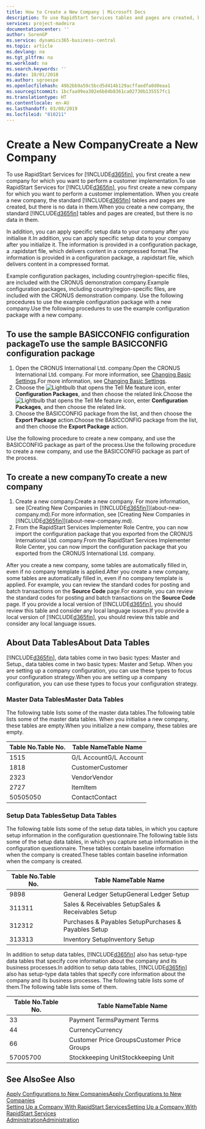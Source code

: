 ```yaml
---
title: How to Create a New Company | Microsoft Docs
description: To use RapidStart Services tables and pages are created, but there is no data in them.
services: project-madeira
documentationcenter: ''
author: SorenGP
ms.service: dynamics365-business-central
ms.topic: article
ms.devlang: na
ms.tgt_pltfrm: na
ms.workload: na
ms.search.keywords: ''
ms.date: 10/01/2018
ms.author: sgroespe
ms.openlocfilehash: 49b2bb9a59c5bcd5d414b129acffaedfa0d0eaa1
ms.sourcegitcommit: 1bcfaa99ea302e6b84b8361ca02730b135557fc1
ms.translationtype: HT
ms.contentlocale: en-AU
ms.lasthandoff: 03/08/2019
ms.locfileid: "810211"
---
```

# <a name="create-a-new-company"></a><span data-ttu-id="20806-103">Create a New Company</span><span class="sxs-lookup"><span data-stu-id="20806-103">Create a New Company</span></span>
<span data-ttu-id="20806-104">To use RapidStart Services for [!INCLUDE[d365fin](includes/d365fin_md.md)], you first create a new company for which you want to perform a customer implementation.</span><span class="sxs-lookup"><span data-stu-id="20806-104">To use RapidStart Services for [!INCLUDE[d365fin](includes/d365fin_md.md)], you first create a new company for which you want to perform a customer implementation.</span></span> <span data-ttu-id="20806-105">When you create a new company, the standard [!INCLUDE[d365fin](includes/d365fin_md.md)] tables and pages are created, but there is no data in them.</span><span class="sxs-lookup"><span data-stu-id="20806-105">When you create a new company, the standard [!INCLUDE[d365fin](includes/d365fin_md.md)] tables and pages are created, but there is no data in them.</span></span>

<span data-ttu-id="20806-106">In addition, you can apply specific setup data to your company after you initialise it.</span><span class="sxs-lookup"><span data-stu-id="20806-106">In addition, you can apply specific setup data to your company after you initialize it.</span></span> <span data-ttu-id="20806-107">The information is provided in a configuration package, a .rapidstart file, which delivers content in a compressed format.</span><span class="sxs-lookup"><span data-stu-id="20806-107">The information is provided in a configuration package, a .rapidstart file, which delivers content in a compressed format.</span></span>  

<span data-ttu-id="20806-108">Example configuration packages, including country/region-specific files, are included with the CRONUS demonstration company.</span><span class="sxs-lookup"><span data-stu-id="20806-108">Example configuration packages, including country/region-specific files, are included with the CRONUS demonstration company.</span></span> <span data-ttu-id="20806-109">Use the following procedures to use the example configuration package with a new company.</span><span class="sxs-lookup"><span data-stu-id="20806-109">Use the following procedures to use the example configuration package with a new company.</span></span>  

## <a name="to-use-the-sample-basicconfig-configuration-package"></a><span data-ttu-id="20806-110">To use the sample BASICCONFIG configuration package</span><span class="sxs-lookup"><span data-stu-id="20806-110">To use the sample BASICCONFIG configuration package</span></span>  
1. <span data-ttu-id="20806-111">Open the CRONUS International Ltd. company.</span><span class="sxs-lookup"><span data-stu-id="20806-111">Open the CRONUS International Ltd. company.</span></span> <span data-ttu-id="20806-112">For more information, see [Changing Basic Settings](ui-change-basic-settings.md).</span><span class="sxs-lookup"><span data-stu-id="20806-112">For more information, see [Changing Basic Settings](ui-change-basic-settings.md).</span></span>
2. <span data-ttu-id="20806-113">Choose the ![Lightbulb that opens the Tell Me feature](media/ui-search/search_small.png "Tell me what you want to do") icon, enter **Configuration Packages**, and then choose the related link.</span><span class="sxs-lookup"><span data-stu-id="20806-113">Choose the ![Lightbulb that opens the Tell Me feature](media/ui-search/search_small.png "Tell me what you want to do") icon, enter **Configuration Packages**, and then choose the related link.</span></span>  
3. <span data-ttu-id="20806-114">Choose the BASICCONFIG package from the list, and then choose the **Export Package** action.</span><span class="sxs-lookup"><span data-stu-id="20806-114">Choose the BASICCONFIG package from the list, and then choose the **Export Package** action.</span></span>  

<span data-ttu-id="20806-115">Use the following procedure to create a new company, and use the BASICCONFIG package as part of the process.</span><span class="sxs-lookup"><span data-stu-id="20806-115">Use the following procedure to create a new company, and use the BASICCONFIG package as part of the process.</span></span>  

## <a name="to-create-a-new-company"></a><span data-ttu-id="20806-116">To create a new company</span><span class="sxs-lookup"><span data-stu-id="20806-116">To create a new company</span></span>  
1. <span data-ttu-id="20806-117">Create a new company.</span><span class="sxs-lookup"><span data-stu-id="20806-117">Create a new company.</span></span> <span data-ttu-id="20806-118">For more information, see [Creating New Companies in [!INCLUDE[d365fin](includes/d365fin_md.md)]](about-new-company.md).</span><span class="sxs-lookup"><span data-stu-id="20806-118">For more information, see [Creating New Companies in [!INCLUDE[d365fin](includes/d365fin_md.md)]](about-new-company.md).</span></span>
2. <span data-ttu-id="20806-119">From the RapidStart Services Implementer Role Centre, you can now import the configuration package that you exported from the CRONUS International Ltd. company.</span><span class="sxs-lookup"><span data-stu-id="20806-119">From the RapidStart Services Implementer Role Center, you can now import the configuration package that you exported from the CRONUS International Ltd. company.</span></span>

<span data-ttu-id="20806-120">After you create a new company, some tables are automatically filled in, even if no company template is applied.</span><span class="sxs-lookup"><span data-stu-id="20806-120">After you create a new company, some tables are automatically filled in, even if no company template is applied.</span></span> <span data-ttu-id="20806-121">For example, you can review the standard codes for posting and batch transactions on the **Source Code** page.</span><span class="sxs-lookup"><span data-stu-id="20806-121">For example, you can review the standard codes for posting and batch transactions on the **Source Code** page.</span></span> <span data-ttu-id="20806-122">If you provide a local version of [!INCLUDE[d365fin](includes/d365fin_md.md)], you should review this table and consider any local language issues.</span><span class="sxs-lookup"><span data-stu-id="20806-122">If you provide a local version of [!INCLUDE[d365fin](includes/d365fin_md.md)], you should review this table and consider any local language issues.</span></span>

## <a name="about-data-tables"></a><span data-ttu-id="20806-123">About Data Tables</span><span class="sxs-lookup"><span data-stu-id="20806-123">About Data Tables</span></span>
[!INCLUDE[d365fin](includes/d365fin_md.md)]<span data-ttu-id="20806-124">, data tables come in two basic types: Master and Setup.</span><span class="sxs-lookup"><span data-stu-id="20806-124">, data tables come in two basic types: Master and Setup.</span></span> <span data-ttu-id="20806-125">When you are setting up a company configuration, you can use these types to focus your configuration strategy.</span><span class="sxs-lookup"><span data-stu-id="20806-125">When you are setting up a company configuration, you can use these types to focus your configuration strategy.</span></span>  

### <a name="master-data-tables"></a><span data-ttu-id="20806-126">Master Data Tables</span><span class="sxs-lookup"><span data-stu-id="20806-126">Master Data Tables</span></span>  
<span data-ttu-id="20806-127">The following table lists some of the master data tables.</span><span class="sxs-lookup"><span data-stu-id="20806-127">The following table lists some of the master data tables.</span></span> <span data-ttu-id="20806-128">When you initialise a new company, these tables are empty.</span><span class="sxs-lookup"><span data-stu-id="20806-128">When you initialize a new company, these tables are empty.</span></span>  

|<span data-ttu-id="20806-129">Table No.</span><span class="sxs-lookup"><span data-stu-id="20806-129">Table No.</span></span>|<span data-ttu-id="20806-130">Table Name</span><span class="sxs-lookup"><span data-stu-id="20806-130">Table Name</span></span>|  
|-------------------|--------------------|  
|<span data-ttu-id="20806-131">15</span><span class="sxs-lookup"><span data-stu-id="20806-131">15</span></span>|<span data-ttu-id="20806-132">G/L Account</span><span class="sxs-lookup"><span data-stu-id="20806-132">G/L Account</span></span>|  
|<span data-ttu-id="20806-133">18</span><span class="sxs-lookup"><span data-stu-id="20806-133">18</span></span>|<span data-ttu-id="20806-134">Customer</span><span class="sxs-lookup"><span data-stu-id="20806-134">Customer</span></span>|  
|<span data-ttu-id="20806-135">23</span><span class="sxs-lookup"><span data-stu-id="20806-135">23</span></span>|<span data-ttu-id="20806-136">Vendor</span><span class="sxs-lookup"><span data-stu-id="20806-136">Vendor</span></span>|  
|<span data-ttu-id="20806-137">27</span><span class="sxs-lookup"><span data-stu-id="20806-137">27</span></span>|<span data-ttu-id="20806-138">Item</span><span class="sxs-lookup"><span data-stu-id="20806-138">Item</span></span>|  
|<span data-ttu-id="20806-139">5050</span><span class="sxs-lookup"><span data-stu-id="20806-139">5050</span></span>|<span data-ttu-id="20806-140">Contact</span><span class="sxs-lookup"><span data-stu-id="20806-140">Contact</span></span>|  

### <a name="setup-data-tables"></a><span data-ttu-id="20806-141">Setup Data Tables</span><span class="sxs-lookup"><span data-stu-id="20806-141">Setup Data Tables</span></span>  
<span data-ttu-id="20806-142">The following table lists some of the setup data tables, in which you capture setup information in the configuration questionnaire.</span><span class="sxs-lookup"><span data-stu-id="20806-142">The following table lists some of the setup data tables, in which you capture setup information in the configuration questionnaire.</span></span> <span data-ttu-id="20806-143">These tables contain baseline information when the company is created.</span><span class="sxs-lookup"><span data-stu-id="20806-143">These tables contain baseline information when the company is created.</span></span>  

|<span data-ttu-id="20806-144">Table No.</span><span class="sxs-lookup"><span data-stu-id="20806-144">Table No.</span></span>|<span data-ttu-id="20806-145">Table Name</span><span class="sxs-lookup"><span data-stu-id="20806-145">Table Name</span></span>|  
|-------------------|--------------------|  
|<span data-ttu-id="20806-146">98</span><span class="sxs-lookup"><span data-stu-id="20806-146">98</span></span>|<span data-ttu-id="20806-147">General Ledger Setup</span><span class="sxs-lookup"><span data-stu-id="20806-147">General Ledger Setup</span></span>|  
|<span data-ttu-id="20806-148">311</span><span class="sxs-lookup"><span data-stu-id="20806-148">311</span></span>|<span data-ttu-id="20806-149">Sales & Receivables Setup</span><span class="sxs-lookup"><span data-stu-id="20806-149">Sales & Receivables Setup</span></span>|  
|<span data-ttu-id="20806-150">312</span><span class="sxs-lookup"><span data-stu-id="20806-150">312</span></span>|<span data-ttu-id="20806-151">Purchases & Payables Setup</span><span class="sxs-lookup"><span data-stu-id="20806-151">Purchases & Payables Setup</span></span>|  
|<span data-ttu-id="20806-152">313</span><span class="sxs-lookup"><span data-stu-id="20806-152">313</span></span>|<span data-ttu-id="20806-153">Inventory Setup</span><span class="sxs-lookup"><span data-stu-id="20806-153">Inventory Setup</span></span>|  

<span data-ttu-id="20806-154">In addition to setup data tables, [!INCLUDE[d365fin](includes/d365fin_md.md)] also has setup-type data tables that specify core information about the company and its business processes.</span><span class="sxs-lookup"><span data-stu-id="20806-154">In addition to setup data tables, [!INCLUDE[d365fin](includes/d365fin_md.md)] also has setup-type data tables that specify core information about the company and its business processes.</span></span> <span data-ttu-id="20806-155">The following table lists some of them.</span><span class="sxs-lookup"><span data-stu-id="20806-155">The following table lists some of them.</span></span>  

|<span data-ttu-id="20806-156">Table No.</span><span class="sxs-lookup"><span data-stu-id="20806-156">Table No.</span></span>|<span data-ttu-id="20806-157">Table Name</span><span class="sxs-lookup"><span data-stu-id="20806-157">Table Name</span></span>|  
|-------------------|--------------------|  
|<span data-ttu-id="20806-158">3</span><span class="sxs-lookup"><span data-stu-id="20806-158">3</span></span>|<span data-ttu-id="20806-159">Payment Terms</span><span class="sxs-lookup"><span data-stu-id="20806-159">Payment Terms</span></span>|  
|<span data-ttu-id="20806-160">4</span><span class="sxs-lookup"><span data-stu-id="20806-160">4</span></span>|<span data-ttu-id="20806-161">Currency</span><span class="sxs-lookup"><span data-stu-id="20806-161">Currency</span></span>|  
|<span data-ttu-id="20806-162">6</span><span class="sxs-lookup"><span data-stu-id="20806-162">6</span></span>|<span data-ttu-id="20806-163">Customer Price Groups</span><span class="sxs-lookup"><span data-stu-id="20806-163">Customer Price Groups</span></span>|  
|<span data-ttu-id="20806-164">5700</span><span class="sxs-lookup"><span data-stu-id="20806-164">5700</span></span>|<span data-ttu-id="20806-165">Stockkeeping Unit</span><span class="sxs-lookup"><span data-stu-id="20806-165">Stockkeeping Unit</span></span>|

  

## <a name="see-also"></a><span data-ttu-id="20806-166">See Also</span><span class="sxs-lookup"><span data-stu-id="20806-166">See Also</span></span>  
[<span data-ttu-id="20806-167">Apply Configurations to New Companies</span><span class="sxs-lookup"><span data-stu-id="20806-167">Apply Configurations to New Companies</span></span>](admin-apply-configuration-to-new-companies.md)  
[<span data-ttu-id="20806-168">Setting Up a Company With RapidStart Services</span><span class="sxs-lookup"><span data-stu-id="20806-168">Setting Up a Company With RapidStart Services</span></span>](admin-set-up-a-company-with-rapidstart.md)  
[<span data-ttu-id="20806-169">Administration</span><span class="sxs-lookup"><span data-stu-id="20806-169">Administration</span></span>](admin-setup-and-administration.md)
